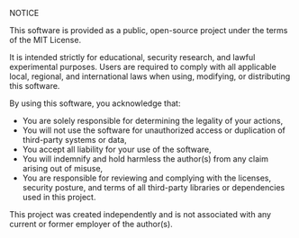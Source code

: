 NOTICE

This software is provided as a public, open-source project under the terms of the MIT License.

It is intended strictly for educational, security research, and lawful experimental purposes. Users are required to comply with all applicable local, regional, and international laws when using, modifying, or distributing this software.

By using this software, you acknowledge that:
- You are solely responsible for determining the legality of your actions,
- You will not use the software for unauthorized access or duplication of third-party systems or data,
- You accept all liability for your use of the software,
- You will indemnify and hold harmless the author(s) from any claim arising out of misuse,
- You are responsible for reviewing and complying with the licenses, security posture, and terms of all third-party libraries or dependencies used in this project.

This project was created independently and is not associated with any current or former employer of the author(s).